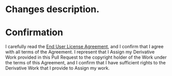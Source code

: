 # Changes description.
<!--
Please describe the summary of your changes here and link related
GitHub Issue(s).

Note, that if you add any new file, the header of the file must start with
the copyright notice comment.
-->

<!--
The following text is required to be included in the Pull Request description.
-->
# Confirmation

I carefully read the [End User License Agreement](https://github.com/Eliah-Lakhin/lady-deirdre/blob/master/EULA.md),
and I confirm that I agree with all terms of the Agreement. I represent that
I Assign my Derivative Work provided in this Pull Request to the copyright
holder of the Work under the terms of this Agreement, and I confirm that I have
sufficient rights to the Derivative Work that I provide to Assign my work.
